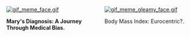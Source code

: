 
<div style="display: flex; flex-direction: row;">
    <div style="flex: 1; margin-right: 10px;">
        <a href="blog_post_one">
            <img alt="gif_meme_face.gif" src="https://github.com/23W-GBAC/Azukaego_blog/blob/main/blog_gif/gif_meme_face.gif?raw=true" />
        </a>
        <p><b>Mary's Diagnosis: A Journey Through Medical Bias.</b></p>
    </div>
    <div style="flex: 1;">
        <a href="blog_post_two">
            <img alt="gif_meme_gleamy_face.gif" src="https://github.com/23W-GBAC/Azukaego_blog/blob/main/blog_gif/gif_meme_gleamy_face.gif?raw=true" />
        </a>
        <p>Body Mass Index: Eurocentric?.</p>
    </div>
</div>
